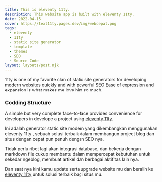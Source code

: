 ```yaml
---
title: This is eleventy 11ty.
description: This website app is built with eleventy 11ty.
date: 2022-04-15
cover: https://text11ty.pages.dev/img/webcepat.png
tags:
  - eleventy
  - 11ty
  - static site generator
  - template
  - themes
  - SEO
  - Source Code
layout: layouts/post.njk
---
```


11ty is one of my favorite clan of static site generators for developing modern websites quickly and with powerful SEO
Ease of expression and expansion is what makes me love him so much.

### Codding Structure

A simple but very complete face-to-face provides convenience for developers in develope a project using [eleventy 11ty](https://11ty.dev/).

Ini adalah generator static site modern yang dikembangkan menggunakan eleventy 11ty , sebuah solusi terbaik dalam membangun project blog dan situs dengan cepat pun penuh dengan SEO nya.

Tidak perlu ribet lagi akan integrasi database, dan bekerja dengan markdown file cukup membantu dalam mempercepat kebutuhan untuk sekedar ngeblog, membuat artikel dan berbagai aktifitas lain nya.

Dan saat nya kini kamu update serta upgrade website mu dan beralih ke [eleventy 11ty](https://11ty.dev/) untuk solusi terbaik bagi situs mu.

